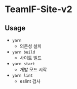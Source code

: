 # TeamIF-Site-v2

## Usage

- `yarn`
  - 의존성 설치
- `yarn build`
  - 사이트 빌드
- `yarn start`
  - 개발 모드 시작
- `yarn lint`
  - eslint 검사
